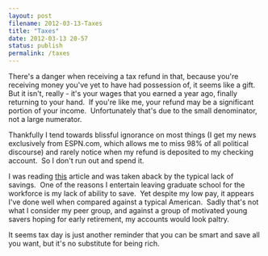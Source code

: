 ```yaml
---
layout: post
filename: 2012-03-13-Taxes
title: "Taxes"
date: 2012-03-13 20-57
status: publish
permalink: /taxes
---
```

There's a danger when receiving a tax refund in that, because you're receiving money you've yet to have had possession of, it seems like a gift.  But it isn't, really - it's your wages that you earned a year ago, finally returning to your hand.  If you're like me, your refund may be a significant portion of your income.  Unfortunately that's due to the small denominator, not a large numerator.

Thankfully I tend towards blissful ignorance on most things (I get my news exclusively from ESPN.com, which allows me to miss 98% of all political discourse) and rarely notice when my refund is deposited to my checking account.  So I don't run out and spend it.

I was reading <a href="http://www.bloomberg.com/news/2012-03-13/majority-of-american-workers-have-less-than-25-000-in-savings-ebri-says.html" target="_blank">this</a> article and was taken aback by the typical lack of savings.  One of the reasons I entertain leaving graduate school for the workforce is my lack of ability to save.  Yet despite my low pay, it appears I've done well when compared against a typical American.  Sadly that's not what I consider my peer group, and against a group of motivated young savers hoping for early retirement, my accounts would look paltry.

It seems tax day is just another reminder that you can be smart and save all you want, but it's no substitute for being rich.